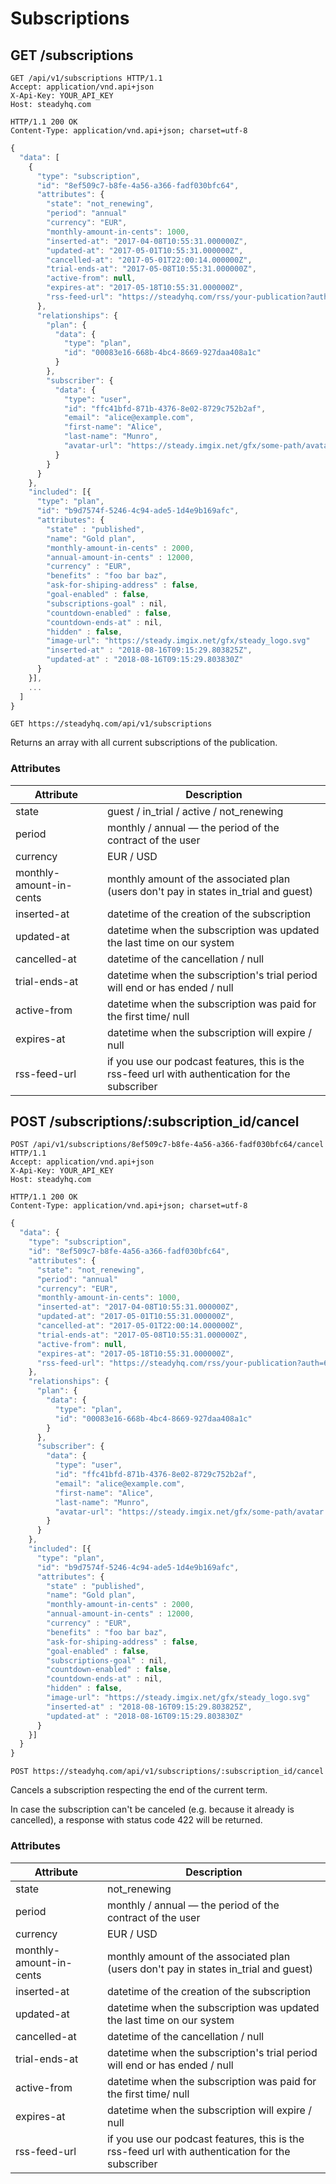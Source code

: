# Subscriptions
## GET /subscriptions
```http
GET /api/v1/subscriptions HTTP/1.1
Accept: application/vnd.api+json
X-Api-Key: YOUR_API_KEY
Host: steadyhq.com
```
```http
HTTP/1.1 200 OK
Content-Type: application/vnd.api+json; charset=utf-8
```
```javascript
{
  "data": [
    {
      "type": "subscription",
      "id": "8ef509c7-b8fe-4a56-a366-fadf030bfc64",
      "attributes": {
        "state": "not_renewing",
        "period": "annual"
        "currency": "EUR",
        "monthly-amount-in-cents": 1000,
        "inserted-at": "2017-04-08T10:55:31.000000Z",
        "updated-at": "2017-05-01T10:55:31.000000Z",
        "cancelled-at": "2017-05-01T22:00:14.000000Z",
        "trial-ends-at": "2017-05-08T10:55:31.000000Z",
        "active-from": null,
        "expires-at": "2017-05-18T10:55:31.000000Z",
        "rss-feed-url": "https://steadyhq.com/rss/your-publication?auth=6d58b391-156a-4e88-93ff-3fe773f4394d"
      },
      "relationships": {
        "plan": {
          "data": {
            "type": "plan",
            "id": "00083e16-668b-4bc4-8669-927daa408a1c"
          }
        },
        "subscriber": {
          "data": {
            "type": "user",
            "id": "ffc41bfd-871b-4376-8e02-8729c752b2af",
            "email": "alice@example.com",
            "first-name": "Alice",
            "last-name": "Munro",
            "avatar-url": "https://steady.imgix.net/gfx/some-path/avatar.svg?auto=format&cop=faces&crop=faces&fit=crop&fm=png&h=200&mask=ellipse&w=200"
          }
        }
      }
    },
    "included": [{
      "type": "plan",
      "id": "b9d7574f-5246-4c94-ade5-1d4e9b169afc",
      "attributes": {
        "state" : "published",
        "name": "Gold plan",
        "monthly-amount-in-cents" : 2000,
        "annual-amount-in-cents" : 12000,
        "currency" : "EUR",
        "benefits" : "foo bar baz",
        "ask-for-shiping-address" : false,
        "goal-enabled" : false,
        "subscriptions-goal" : nil,
        "countdown-enabled" : false,
        "countdown-ends-at" : nil,
        "hidden" : false,
        "image-url": "https://steady.imgix.net/gfx/steady_logo.svg"
        "inserted-at" : "2018-08-16T09:15:29.803825Z",
        "updated-at" : "2018-08-16T09:15:29.803830Z"
      }
    }],
    ...
  ]
}
```

`GET https://steadyhq.com/api/v1/subscriptions`

Returns an array with all current subscriptions of the publication.

### Attributes
Attribute | Description
--------- | -----------
state | guest / in_trial / active / not_renewing
period | monthly / annual — the period of the contract of the user
currency | EUR / USD
monthly-amount-in-cents | monthly amount of the associated plan (users don't pay in states in_trial and guest)
inserted-at | datetime of the creation of the subscription
updated-at | datetime when the subscription was updated the last time on our system
cancelled-at | datetime of the cancellation / null
trial-ends-at | datetime when the subscription's trial period will end or has ended / null
active-from | datetime when the subscription was paid for the first time/ null
expires-at | datetime when the subscription will expire / null
rss-feed-url | if you use our podcast features, this is the rss-feed url with authentication for the subscriber

## POST /subscriptions/:subscription_id/cancel
```http
POST /api/v1/subscriptions/8ef509c7-b8fe-4a56-a366-fadf030bfc64/cancel HTTP/1.1
Accept: application/vnd.api+json
X-Api-Key: YOUR_API_KEY
Host: steadyhq.com
```
```http
HTTP/1.1 200 OK
Content-Type: application/vnd.api+json; charset=utf-8
```
```javascript
{
  "data": {
    "type": "subscription",
    "id": "8ef509c7-b8fe-4a56-a366-fadf030bfc64",
    "attributes": {
      "state": "not_renewing",
      "period": "annual"
      "currency": "EUR",
      "monthly-amount-in-cents": 1000,
      "inserted-at": "2017-04-08T10:55:31.000000Z",
      "updated-at": "2017-05-01T10:55:31.000000Z",
      "cancelled-at": "2017-05-01T22:00:14.000000Z",
      "trial-ends-at": "2017-05-08T10:55:31.000000Z",
      "active-from": null,
      "expires-at": "2017-05-18T10:55:31.000000Z",
      "rss-feed-url": "https://steadyhq.com/rss/your-publication?auth=6d58b391-156a-4e88-93ff-3fe773f4394d"
    },
    "relationships": {
      "plan": {
        "data": {
          "type": "plan",
          "id": "00083e16-668b-4bc4-8669-927daa408a1c"
        }
      },
      "subscriber": {
        "data": {
          "type": "user",
          "id": "ffc41bfd-871b-4376-8e02-8729c752b2af",
          "email": "alice@example.com",
          "first-name": "Alice",
          "last-name": "Munro",
          "avatar-url": "https://steady.imgix.net/gfx/some-path/avatar.svg?auto=format&cop=faces&crop=faces&fit=crop&fm=png&h=200&mask=ellipse&w=200"
        }
      }
    },
    "included": [{
      "type": "plan",
      "id": "b9d7574f-5246-4c94-ade5-1d4e9b169afc",
      "attributes": {
        "state" : "published",
        "name": "Gold plan",
        "monthly-amount-in-cents" : 2000,
        "annual-amount-in-cents" : 12000,
        "currency" : "EUR",
        "benefits" : "foo bar baz",
        "ask-for-shiping-address" : false,
        "goal-enabled" : false,
        "subscriptions-goal" : nil,
        "countdown-enabled" : false,
        "countdown-ends-at" : nil,
        "hidden" : false,
        "image-url": "https://steady.imgix.net/gfx/steady_logo.svg"
        "inserted-at" : "2018-08-16T09:15:29.803825Z",
        "updated-at" : "2018-08-16T09:15:29.803830Z"
      }
    }]
  }
}
```

`POST https://steadyhq.com/api/v1/subscriptions/:subscription_id/cancel`

Cancels a subscription respecting the end of the current term.

In case the subscription can't be canceled (e.g. because it already is cancelled),
a response with status code 422 will be returned.

### Attributes
Attribute | Description
--------- | -----------
state | not_renewing
period | monthly / annual — the period of the contract of the user
currency | EUR / USD
monthly-amount-in-cents | monthly amount of the associated plan (users don't pay in states in_trial and guest)
inserted-at | datetime of the creation of the subscription
updated-at | datetime when the subscription was updated the last time on our system
cancelled-at | datetime of the cancellation / null
trial-ends-at | datetime when the subscription's trial period will end or has ended / null
active-from | datetime when the subscription was paid for the first time/ null
expires-at | datetime when the subscription will expire / null
rss-feed-url | if you use our podcast features, this is the rss-feed url with authentication for the subscriber
